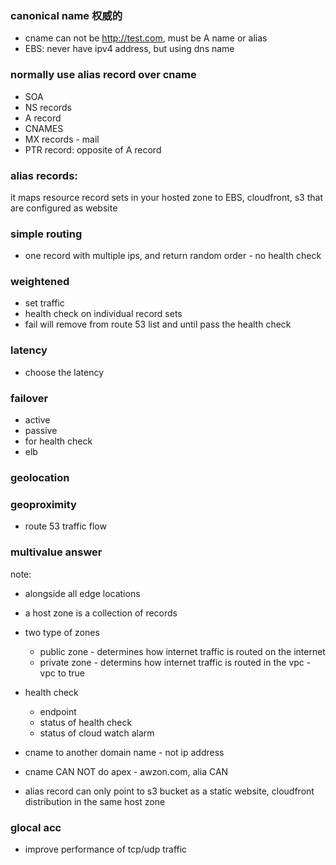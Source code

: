 ### canonical name 权威的

- cname can not be http://test.com, must be A name or alias
- EBS: never have ipv4 address, but using dns name

### normally use alias record over cname

- SOA
- NS records
- A record
- CNAMES
- MX records - mail
- PTR record: opposite of A record

### alias records: 
it maps resource record sets in your hosted zone to EBS, cloudfront, s3 that are configured as website


### simple routing
- one record with multiple ips, and return random order -  no health check


### weightened
- set traffic
- health check on individual record sets
- fail will remove from route 53 list and until pass the health check


### latency
- choose the latency


### failover
- active 
- passive
- for health check 
- elb

### geolocation

### geoproximity
- route 53 traffic flow

### multivalue answer

note:
- alongside all edge locations
- a host zone is a collection of records
- two type of zones
  - public zone - determines how internet traffic is routed on the internet
  - private zone - determins how internet traffic is routed in the vpc - vpc to true
  
- health check
  - endpoint
  - status of health check
  - status of cloud watch alarm
  
  
- cname to another domain name - not ip address
- cname CAN NOT do apex - awzon.com, alia CAN
- alias record can only point to s3 bucket as a static website, cloudfront distribution in the same host zone


### glocal acc
- improve performance of tcp/udp traffic
